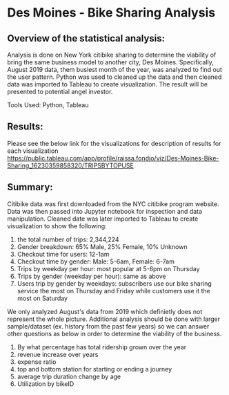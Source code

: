 # Des Moines - Bike Sharing Analysis

## Overview of the statistical analysis:

Analysis is done on New York citibike sharing to determine the viability of bring the same business model to another city, Des Moines. Specifically, August 2019 data, them busiest month of the year, was analyzed to find out the user pattern. Python was used to cleaned up the data and then cleaned data was imported to Tableau to create visualization. The result will be presented to potential angel investor.

Tools Used: Python, Tableau

## Results:

Please see the below link for the visualizations for description of results for each visualization
https://public.tableau.com/app/profile/raissa.fondjo/viz/Des-Moines-Bike-Sharing_16230359858320/TRIPSBYTOPUSE

## Summary:
Citibike data was first downloaded from the NYC citibike program website. Data was then passed into Jupyter notebook for inspection and data manipulation. Cleaned date was later imported to Tableau to create visualization to show the following:

1. the total number of trips: 2,344,224
2. Gender breakdown: 65% Male, 25% Female, 10% Unknown
3. Checkout time for users: 12-1am
4. Checkout time by gender: Male: 5-6am, Female: 6-7am
5. Trips by weekday per hour: most popular at 5-6pm on Thursday
6. Trips by gender (weekday per hour): same as above
7. Users trip by gender by weekdays: subscribers use our bike sharing service the most on Thursday and Friday while customers use it the most on Saturday

We only analyzed August's data from 2019 which definietly does not represent the whole picture. Additional analysis should be done with larger sample/dataset (ex. history from the past few years) so we can answer other questions as below in order to determine the viability of the business.

1. By what percentage has total ridership grown over the year
2. revenue increase over years
3. expense ratio
4. top and bottom station for starting or ending a journey
5. average trip duration change by age
6. Utilization by bikeID
